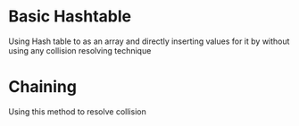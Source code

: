 # Basic Hashtable
 Using Hash table to as an array and directly inserting values for it
 by without using any collision resolving technique
  
# Chaining
  Using this method to resolve collision 